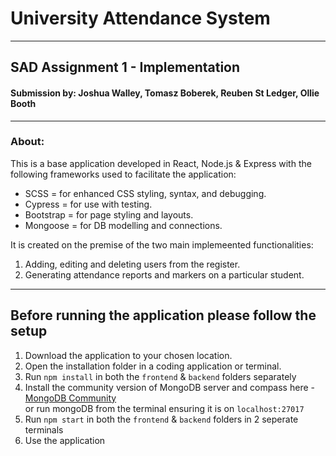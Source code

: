 # University Attendance System #
***
## SAD Assignment 1 - Implementation ##
#### Submission by: Joshua Walley, Tomasz Boberek, Reuben St Ledger, Ollie Booth ####

***

### About: ###
This is a base application developed in React, Node.js & Express with the following frameworks used to facilitate the application:
- SCSS = for enhanced CSS styling, syntax, and debugging.
- Cypress = for use with testing.
- Bootstrap = for page styling and layouts.
- Mongoose = for DB modelling and connections.

It is created on the premise of the two main implemeented functionalities:
1. Adding, editing and deleting users from the register.
2. Generating attendance reports and markers on a particular student.

***

## Before running the application please follow the setup ##


1. Download the application to your chosen location.
2. Open the installation folder in a coding application or terminal.
3. Run `npm install` in both the `frontend` & `backend` folders separately
4. Install the community version of MongoDB server and compass here - [MongoDB Community](https://www.mongodb.com/try/download/community)  
or run mongoDB from the terminal ensuring it is on `localhost:27017`
5. Run `npm start` in both the `frontend` & `backend` folders in 2 seperate terminals
6. Use the application

